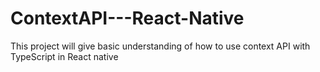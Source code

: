 # ContextAPI---React-Native
This project will give basic understanding of how to use context API with TypeScript in React native 

